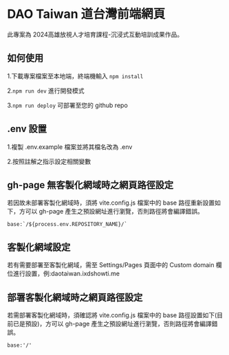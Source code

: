 # DAO Taiwan 道台灣前端網頁

此專案為 2024高雄放視人才培育課程-沉浸式互動培訓成果作品。

## 如何使用
1.下載專案檔案至本地端，終端機輸入 `npm install`

2.`npm run dev` 進行開發模式

3.`npm run deploy` 可部署至您的 github repo

## .env 設置

1.複製 .env.example 檔案並將其檔名改為 .env

2.按照註解之指示設定相關變數

## gh-page 無客製化網域時之網頁路徑設定

若因故未部署客製化網域時，須將 vite.config.js 檔案中的 base 路徑重新設置如下，方可以 gh-page 產生之預設網址進行瀏覽，否則路徑將會編譯錯誤。

```
base:`/${process.env.REPOSITORY_NAME}/`
```


## 客製化網域設定

若有需要部署至客製化網域，需至 Settings/Pages 頁面中的 Custom domain 欄位進行設置，例:daotaiwan.ixdshowti.me 

## 部署客製化網域時之網頁路徑設定

若需部署客製化網域時，須確認將 vite.config.js 檔案中的 base 路徑設置如下(目前已是預設)，方可以 gh-page 產生之預設網址進行瀏覽，否則路徑將會編譯錯誤。

```
base:'/'
```

